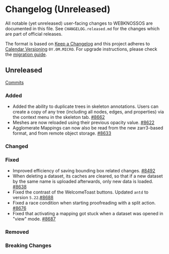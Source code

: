 # Changelog (Unreleased)

All notable (yet unreleased) user-facing changes to WEBKNOSSOS are documented in this file.
See `CHANGELOG.released.md` for the changes which are part of official releases.

The format is based on [Keep a Changelog](http://keepachangelog.com/en/1.0.0/)
and this project adheres to [Calendar Versioning](http://calver.org/) `0Y.0M.MICRO`.
For upgrade instructions, please check the [migration guide](MIGRATIONS.released.md).

## Unreleased
[Commits](https://github.com/scalableminds/webknossos/compare/25.06.1...HEAD)

### Added
- Added the ability to duplicate trees in skeleton annotations. Users can create a copy of any tree (including all nodes, edges, and properties) via the context menu in the skeleton tab. [#8662](https://github.com/scalableminds/webknossos/pull/8662)
- Meshes are now reloaded using their previous opacity value. [#8622](https://github.com/scalableminds/webknossos/pull/8622)
- Agglomerate Mappings can now also be read from the new zarr3-based format, and from remote object storage. [#8633](https://github.com/scalableminds/webknossos/pull/8633)

### Changed

### Fixed
- Improved efficiency of saving bounding box related changes. [#8492](https://github.com/scalableminds/webknossos/pull/8492)
- When deleting a dataset, its caches are cleared, so that if a new dataset by the same name is uploaded afterwards, only new data is loaded. [#8638](https://github.com/scalableminds/webknossos/pull/8638)
- Fixed the contrast of the WelcomeToast buttons. Updated `antd` to version `5.22`.[#8688](https://github.com/scalableminds/webknossos/pull/8688)
- Fixed a race condition when starting proofreading with a split action. [#8676](https://github.com/scalableminds/webknossos/pull/8676)
- Fixed that activating a mapping got stuck when a dataset was opened in "view" mode. [#8687](https://github.com/scalableminds/webknossos/pull/8687)

### Removed

### Breaking Changes
